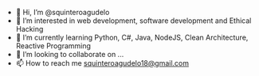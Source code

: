 - 👋 Hi, I’m @squinteroagudelo
- 👀 I’m interested in web development, software development and Ethical Hacking
- 🌱 I’m currently learning Python, C#, Java, NodeJS, Clean Architecture, Reactive Programming
- 💞️ I’m looking to collaborate on ...
- 📫 How to reach me squinteroagudelo18@gmail.com

<!---
squinteroagudelo/squinteroagudelo is a ✨ special ✨ repository because its `README.md` (this file) appears on your GitHub profile.
You can click the Preview link to take a look at your changes.
--->
